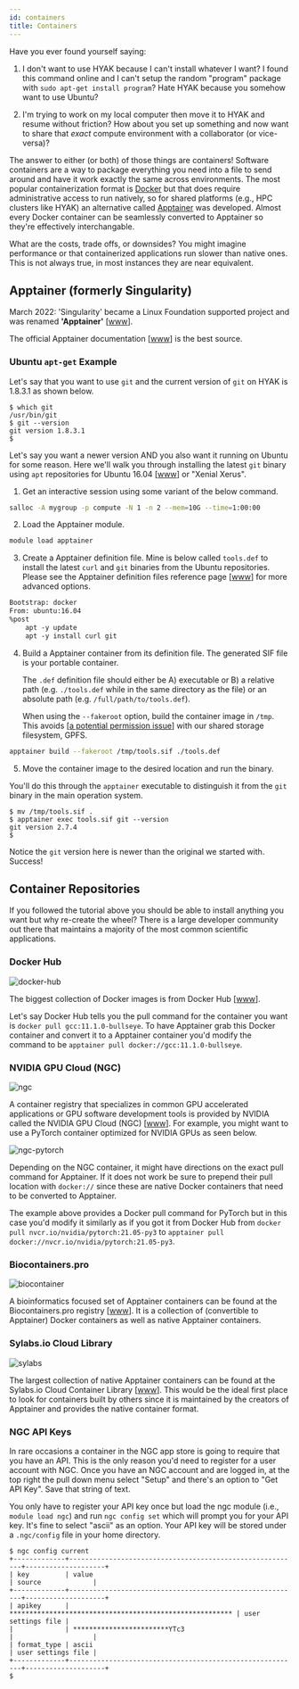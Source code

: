 ```yaml
---
id: containers
title: Containers
---
```


[sylabs]: /img/docs/sylabs-cloud.png 'Sylabs Cloud'

[docker-hub]: /img/docs/docker-hub.png 'Docker Hub'

[ngc]: /img/docs/ngc-catalog.png 'NGC'

[biocontainer]: /img/docs/biocontainer.png 'biocontainer'

[ngc-pytorch]: /img/docs/ngc-pytorch.png 'NGC Pytorch'

Have you ever found yourself saying:

1. I don't want to use HYAK because I can't install whatever I want? I found this command online and I can't setup the random "program" package with `sudo apt-get install program`? Hate HYAK because you somehow want to use Ubuntu?

2. I'm trying to work on my local computer then move it to HYAK and resume without friction? How about you set up something and now want to share that *exact* compute environment with a collaborator (or vice-versa)?

The answer to either (or both) of those things are containers! Software containers are a way to package everything you need into a file to send around and have it work exactly the same across environments. The most popular containerization format is [Docker](#docker) but that does require administrative access to run natively, so for shared platforms (e.g., HPC clusters like HYAK) an alternative called [Apptainer](#apptainer) was developed. Almost every Docker container can be seamlessly converted to Apptainer so they're effectively interchangable.

What are the costs, trade offs, or downsides? You might imagine performance or that containerized applications run slower than native ones. This is not always true, in most instances they are near equivalent.

## Apptainer (formerly Singularity)

March 2022: 'Singularity' became a Linux Foundation supported project and was renamed **'Apptainer'** [[www](https://www.linuxfoundation.org/press-release/new-linux-foundation-project-accelerates-collaboration-on-container-systems-between-enterprise-and-high-performance-computing-environments/)].

The official Apptainer documentation [[www](https://apptainer.org/docs/user/main/)] is the best source.


### Ubuntu `apt-get` Example

Let's say that you want to use `git` and the current version of `git` on HYAK is 1.8.3.1 as shown below.

```shell-session terminal=true
$ which git
/usr/bin/git
$ git --version
git version 1.8.3.1
$
```

Let's say you want a newer version AND you also want it running on Ubuntu for some reason. Here we'll walk you through installing the latest `git` binary using `apt` repositories for Ubuntu 16.04 [[www](https://releases.ubuntu.com/16.04/)] or "Xenial Xerus".

1. Get an interactive session using some variant of the below command.

```bash
salloc -A mygroup -p compute -N 1 -n 2 --mem=10G --time=1:00:00
```

2. Load the Apptainer module.

```bash
module load apptainer
```

3. Create a Apptainer definition file. Mine is below called `tools.def` to install the latest `curl` and `git` binaries from the Ubuntu repositories. Please see the Apptainer definition files reference page [[www](https://sylabs.io/guides/latest/user-guide/definition_files.html)] for more advanced options.

```dockerfile
Bootstrap: docker
From: ubuntu:16.04
%post
    apt -y update
    apt -y install curl git

```

4. Build a Apptainer container from its definition file. The generated SIF file is your portable container.

    The `.def` definition file should either be A) executable or B) a relative path (e.g. `./tools.def` while in the same directory as the file) or an absolute path (e.g. `/full/path/to/tools.def`).

    When using the `--fakeroot` option, build the container image in `/tmp`. This avoids [[a potential permission issue](https://sylabs.io/guides/3.6/admin-guide/installation.html#fakeroot-sub-uid-gid-mapping)] with our shared storage filesystem, GPFS.

```bash
apptainer build --fakeroot /tmp/tools.sif ./tools.def
```

5. Move the container image to the desired location and run the binary.

You'll do this through the `apptainer` executable to distinguish it from the `git` binary in the main operation system.

```shell-session terminal=true
$ mv /tmp/tools.sif .
$ apptainer exec tools.sif git --version
git version 2.7.4
$
```

Notice the `git` version here is newer than the original we started with. Success!

## Container Repositories

If you followed the tutorial above you should be able to install anything you want but why re-create the wheel? There is a large developer community out there that maintains a majority of the most common scientific applications.

### Docker Hub

![docker-hub]

The biggest collection of Docker images is from Docker Hub [[www](https://hub.docker.com)].

Let's say Docker Hub tells you the pull command for the container you want is `docker pull gcc:11.1.0-bullseye`. To have Apptainer grab this Docker container and convert it to a Apptainer container you'd modify the command to be `apptainer pull docker://gcc:11.1.0-bullseye`.

### NVIDIA GPU Cloud (NGC)

![ngc]

A container registry that specializes in common GPU accelerated applications or GPU software development tools is provided by NVIDIA called the NVIDIA GPU Cloud (NGC) [[www](https://ngc.nvidia.com/catalog/containers)]. For example, you might want to use a PyTorch container optimized for NVIDIA GPUs as seen below.

![ngc-pytorch]

Depending on the NGC container, it might have directions on the exact pull command for Apptainer. If it does not work be sure to prepend their pull location with `docker://` since these are native Docker containers that need to be converted to Apptainer.

The example above provides a Docker pull command for PyTorch but in this case you'd modify it similarly as if you got it from Docker Hub from `docker pull nvcr.io/nvidia/pytorch:21.05-py3` to `apptainer pull docker://nvcr.io/nvidia/pytorch:21.05-py3`.

### Biocontainers.pro

![biocontainer]

A bioinformatics focused set of Apptainer containers can be found at the Biocontainers.pro registry [[www](https://biocontainers.pro/registry)]. It is a collection of (convertible to Apptainer) Docker containers as well as native Apptainer containers.

### Sylabs.io Cloud Library

![sylabs]

The largest collection of native Apptainer containers can be found at the Sylabs.io Cloud Container Library [[www](https://cloud.sylabs.io/library)]. This would be the ideal first place to look for containers built by others since it is maintained by the creators of Apptainer and provides the native container format.


### NGC API Keys

In rare occasions a container in the NGC app store is going to require that you have an API. This is the only reason you'd need to register for a user account with NGC. Once you have an NGC account and are logged in, at the top right the pull down menu select "Setup" and there's an option to "Get API Key". Save that string of text.

You only have to register your API key once but load the ngc module (i.e., `module load ngc`) and run `ngc config set` which will prompt you for your API key. It's fine to select "ascii" as an option. Your API key will be stored under a `.ngc/config` file in your home directory.

```shell-session terminal=true
$ ngc config current
+-------------+----------------------------------------------------------+--------------------+
| key         | value                                                    | source             |
+-------------+----------------------------------------------------------+--------------------+
| apikey      | ******************************************************** | user settings file |
|             | ************************YTc3                             |                    |
| format_type | ascii                                                    | user settings file |
+-------------+----------------------------------------------------------+--------------------+
$
```
